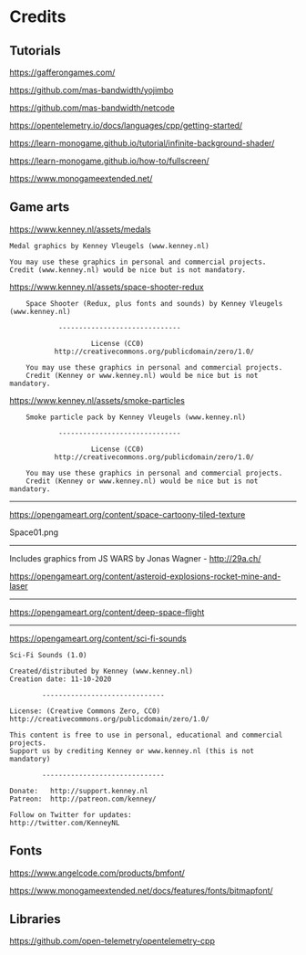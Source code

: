 # Credits

## Tutorials

https://gafferongames.com/

https://github.com/mas-bandwidth/yojimbo

https://github.com/mas-bandwidth/netcode

https://opentelemetry.io/docs/languages/cpp/getting-started/

https://learn-monogame.github.io/tutorial/infinite-background-shader/

https://learn-monogame.github.io/how-to/fullscreen/

https://www.monogameextended.net/

## Game arts

https://www.kenney.nl/assets/medals

```
Medal graphics by Kenney Vleugels (www.kenney.nl)

You may use these graphics in personal and commercial projects.
Credit (www.kenney.nl) would be nice but is not mandatory.
```

https://www.kenney.nl/assets/space-shooter-redux

```
	Space Shooter (Redux, plus fonts and sounds) by Kenney Vleugels (www.kenney.nl)

			------------------------------

			        License (CC0)
	       http://creativecommons.org/publicdomain/zero/1.0/

	You may use these graphics in personal and commercial projects.
	Credit (Kenney or www.kenney.nl) would be nice but is not mandatory.
```

https://www.kenney.nl/assets/smoke-particles

```
	Smoke particle pack by Kenney Vleugels (www.kenney.nl)

			------------------------------

			        License (CC0)
	       http://creativecommons.org/publicdomain/zero/1.0/

	You may use these graphics in personal and commercial projects.
	Credit (Kenney or www.kenney.nl) would be nice but is not mandatory.
```


---

https://opengameart.org/content/space-cartoony-tiled-texture

Space01.png

---

Includes graphics from JS WARS by Jonas Wagner - http://29a.ch/

https://opengameart.org/content/asteroid-explosions-rocket-mine-and-laser


---

https://opengameart.org/content/deep-space-flight

---

https://opengameart.org/content/sci-fi-sounds

	

	Sci-Fi Sounds (1.0)

	Created/distributed by Kenney (www.kenney.nl)
	Creation date: 11-10-2020

			------------------------------

	License: (Creative Commons Zero, CC0)
	http://creativecommons.org/publicdomain/zero/1.0/

	This content is free to use in personal, educational and commercial projects.
	Support us by crediting Kenney or www.kenney.nl (this is not mandatory)

			------------------------------

	Donate:   http://support.kenney.nl
	Patreon:  http://patreon.com/kenney/

	Follow on Twitter for updates:
	http://twitter.com/KenneyNL

## Fonts

https://www.angelcode.com/products/bmfont/

https://www.monogameextended.net/docs/features/fonts/bitmapfont/

## Libraries

https://github.com/open-telemetry/opentelemetry-cpp


